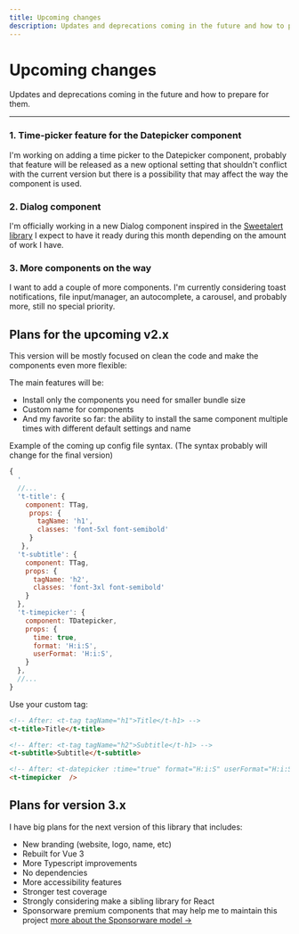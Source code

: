 ```yaml
---
title: Upcoming changes
description: Updates and deprecations coming in the future and how to prepare for them.
---
```


# Upcoming changes

Updates and deprecations coming in the future and how to prepare for them.

<hr>

### 1. Time-picker feature for the Datepicker component

I'm working on adding a time picker to the Datepicker component, probably that feature will be released as a new optional setting that shouldn't conflict with the current version but there is a possibility that may affect the way the component is used.

### 2. Dialog component

I'm officially working in a new Dialog component inspired in the [Sweetalert library](https://sweetalert2.github.io/) I expect to have it ready during this month depending on the amount of work I have.

### 3. More components on the way

I want to add a couple of more components. I'm currently considering toast notifications, file input/manager, an autocomplete, a carousel, and probably more, still no special priority.

## Plans for the upcoming v2.x

This version will be mostly focused on clean the code and make the components even more flexible:

The main features will be:

- Install only the components you need for smaller bundle size
- Custom name for components
- And my favorite so far: the ability to install the same component multiple times with different default settings and name
 
Example of the coming up config file syntax. (The syntax probably will change for the final version)

```js
{
  '  
  //...
  't-title': {
    component: TTag,
     props: {
       tagName: 'h1',
       classes: 'font-5xl font-semibold'
     }
   },
  't-subtitle': {
    component: TTag,
    props: {
      tagName: 'h2',
      classes: 'font-3xl font-semibold'
    }
  },
  't-timepicker': {
    component: TDatepicker,
    props: {
      time: true,
      format: 'H:i:S',
      userFormat: 'H:i:S',
    }
  },
  //...
}
```
   
Use your custom tag:

```html
<!-- After: <t-tag tagName="h1">Title</t-h1> -->
<t-title>Title</t-title>

<!-- After: <t-tag tagName="h2">Subtitle</t-h1> -->
<t-subtitle>Subtitle</t-subtitle>

<!-- After: <t-datepicker :time="true" format="H:i:S" userFormat="H:i:S" /> -->
<t-timepicker  />
```


## Plans for version 3.x

I have big plans for the next version of this library that includes:

- New branding (website, logo, name, etc)
- Rebuilt for Vue 3
- More Typescript improvements
- No dependencies
- More accessibility features
- Stronger test coverage
- Strongly considering make a sibling library for React 
- Sponsorware premium components that may help me to maintain this project [more about the Sponsorware model →](https://calebporzio.com/sponsorware)

